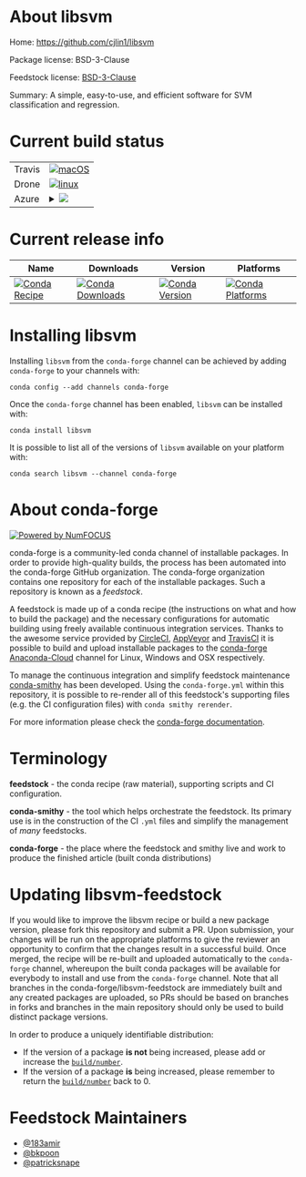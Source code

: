 About libsvm
============

Home: https://github.com/cjlin1/libsvm

Package license: BSD-3-Clause

Feedstock license: [BSD-3-Clause](https://github.com/conda-forge/libsvm-feedstock/blob/master/LICENSE.txt)

Summary: A simple, easy-to-use, and efficient software for SVM classification and regression.

Current build status
====================


<table><tr>
    <td>Travis</td>
    <td>
      <a href="https://travis-ci.com/conda-forge/libsvm-feedstock">
        <img alt="macOS" src="https://img.shields.io/travis/com/conda-forge/libsvm-feedstock/master.svg?label=macOS">
      </a>
    </td>
  </tr><tr>
    <td>Drone</td>
    <td>
      <a href="https://cloud.drone.io/conda-forge/libsvm-feedstock">
        <img alt="linux" src="https://img.shields.io/drone/build/conda-forge/libsvm-feedstock/master.svg?label=Linux">
      </a>
    </td>
  </tr>
    
  <tr>
    <td>Azure</td>
    <td>
      <details>
        <summary>
          <a href="https://dev.azure.com/conda-forge/feedstock-builds/_build/latest?definitionId=4668&branchName=master">
            <img src="https://dev.azure.com/conda-forge/feedstock-builds/_apis/build/status/libsvm-feedstock?branchName=master">
          </a>
        </summary>
        <table>
          <thead><tr><th>Variant</th><th>Status</th></tr></thead>
          <tbody><tr>
              <td>linux_64</td>
              <td>
                <a href="https://dev.azure.com/conda-forge/feedstock-builds/_build/latest?definitionId=4668&branchName=master">
                  <img src="https://dev.azure.com/conda-forge/feedstock-builds/_apis/build/status/libsvm-feedstock?branchName=master&jobName=linux&configuration=linux_64_" alt="variant">
                </a>
              </td>
            </tr><tr>
              <td>linux_aarch64</td>
              <td>
                <a href="https://dev.azure.com/conda-forge/feedstock-builds/_build/latest?definitionId=4668&branchName=master">
                  <img src="https://dev.azure.com/conda-forge/feedstock-builds/_apis/build/status/libsvm-feedstock?branchName=master&jobName=linux&configuration=linux_aarch64_" alt="variant">
                </a>
              </td>
            </tr><tr>
              <td>linux_ppc64le</td>
              <td>
                <a href="https://dev.azure.com/conda-forge/feedstock-builds/_build/latest?definitionId=4668&branchName=master">
                  <img src="https://dev.azure.com/conda-forge/feedstock-builds/_apis/build/status/libsvm-feedstock?branchName=master&jobName=linux&configuration=linux_ppc64le_" alt="variant">
                </a>
              </td>
            </tr><tr>
              <td>osx_64</td>
              <td>
                <a href="https://dev.azure.com/conda-forge/feedstock-builds/_build/latest?definitionId=4668&branchName=master">
                  <img src="https://dev.azure.com/conda-forge/feedstock-builds/_apis/build/status/libsvm-feedstock?branchName=master&jobName=osx&configuration=osx_64_" alt="variant">
                </a>
              </td>
            </tr><tr>
              <td>osx_arm64</td>
              <td>
                <a href="https://dev.azure.com/conda-forge/feedstock-builds/_build/latest?definitionId=4668&branchName=master">
                  <img src="https://dev.azure.com/conda-forge/feedstock-builds/_apis/build/status/libsvm-feedstock?branchName=master&jobName=osx&configuration=osx_arm64_" alt="variant">
                </a>
              </td>
            </tr><tr>
              <td>win_64</td>
              <td>
                <a href="https://dev.azure.com/conda-forge/feedstock-builds/_build/latest?definitionId=4668&branchName=master">
                  <img src="https://dev.azure.com/conda-forge/feedstock-builds/_apis/build/status/libsvm-feedstock?branchName=master&jobName=win&configuration=win_64_" alt="variant">
                </a>
              </td>
            </tr>
          </tbody>
        </table>
      </details>
    </td>
  </tr>
</table>

Current release info
====================

| Name | Downloads | Version | Platforms |
| --- | --- | --- | --- |
| [![Conda Recipe](https://img.shields.io/badge/recipe-libsvm-green.svg)](https://anaconda.org/conda-forge/libsvm) | [![Conda Downloads](https://img.shields.io/conda/dn/conda-forge/libsvm.svg)](https://anaconda.org/conda-forge/libsvm) | [![Conda Version](https://img.shields.io/conda/vn/conda-forge/libsvm.svg)](https://anaconda.org/conda-forge/libsvm) | [![Conda Platforms](https://img.shields.io/conda/pn/conda-forge/libsvm.svg)](https://anaconda.org/conda-forge/libsvm) |

Installing libsvm
=================

Installing `libsvm` from the `conda-forge` channel can be achieved by adding `conda-forge` to your channels with:

```
conda config --add channels conda-forge
```

Once the `conda-forge` channel has been enabled, `libsvm` can be installed with:

```
conda install libsvm
```

It is possible to list all of the versions of `libsvm` available on your platform with:

```
conda search libsvm --channel conda-forge
```


About conda-forge
=================

[![Powered by NumFOCUS](https://img.shields.io/badge/powered%20by-NumFOCUS-orange.svg?style=flat&colorA=E1523D&colorB=007D8A)](http://numfocus.org)

conda-forge is a community-led conda channel of installable packages.
In order to provide high-quality builds, the process has been automated into the
conda-forge GitHub organization. The conda-forge organization contains one repository
for each of the installable packages. Such a repository is known as a *feedstock*.

A feedstock is made up of a conda recipe (the instructions on what and how to build
the package) and the necessary configurations for automatic building using freely
available continuous integration services. Thanks to the awesome service provided by
[CircleCI](https://circleci.com/), [AppVeyor](https://www.appveyor.com/)
and [TravisCI](https://travis-ci.com/) it is possible to build and upload installable
packages to the [conda-forge](https://anaconda.org/conda-forge)
[Anaconda-Cloud](https://anaconda.org/) channel for Linux, Windows and OSX respectively.

To manage the continuous integration and simplify feedstock maintenance
[conda-smithy](https://github.com/conda-forge/conda-smithy) has been developed.
Using the ``conda-forge.yml`` within this repository, it is possible to re-render all of
this feedstock's supporting files (e.g. the CI configuration files) with ``conda smithy rerender``.

For more information please check the [conda-forge documentation](https://conda-forge.org/docs/).

Terminology
===========

**feedstock** - the conda recipe (raw material), supporting scripts and CI configuration.

**conda-smithy** - the tool which helps orchestrate the feedstock.
                   Its primary use is in the construction of the CI ``.yml`` files
                   and simplify the management of *many* feedstocks.

**conda-forge** - the place where the feedstock and smithy live and work to
                  produce the finished article (built conda distributions)


Updating libsvm-feedstock
=========================

If you would like to improve the libsvm recipe or build a new
package version, please fork this repository and submit a PR. Upon submission,
your changes will be run on the appropriate platforms to give the reviewer an
opportunity to confirm that the changes result in a successful build. Once
merged, the recipe will be re-built and uploaded automatically to the
`conda-forge` channel, whereupon the built conda packages will be available for
everybody to install and use from the `conda-forge` channel.
Note that all branches in the conda-forge/libsvm-feedstock are
immediately built and any created packages are uploaded, so PRs should be based
on branches in forks and branches in the main repository should only be used to
build distinct package versions.

In order to produce a uniquely identifiable distribution:
 * If the version of a package **is not** being increased, please add or increase
   the [``build/number``](https://conda.io/docs/user-guide/tasks/build-packages/define-metadata.html#build-number-and-string).
 * If the version of a package **is** being increased, please remember to return
   the [``build/number``](https://conda.io/docs/user-guide/tasks/build-packages/define-metadata.html#build-number-and-string)
   back to 0.

Feedstock Maintainers
=====================

* [@183amir](https://github.com/183amir/)
* [@bkpoon](https://github.com/bkpoon/)
* [@patricksnape](https://github.com/patricksnape/)

